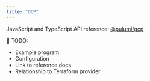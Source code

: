 ```yaml
---
title: "GCP"
---
```


JavaScript and TypeScript API reference: [@pulumi/gcp](pkg/nodejs/@pulumi/gcp)

🚧 TODO:
* Example program
* Configuration
* Link to reference docs
* Relationship to Terraform provider

